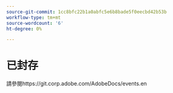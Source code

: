 ```yaml
---
source-git-commit: 1cc8bfc22b1a0abfc5e6b8bade5f0eecbd42b53b
workflow-type: tm+mt
source-wordcount: '6'
ht-degree: 0%

---
```

# 已封存

請參閱https://git.corp.adobe.com/AdobeDocs/events.en
